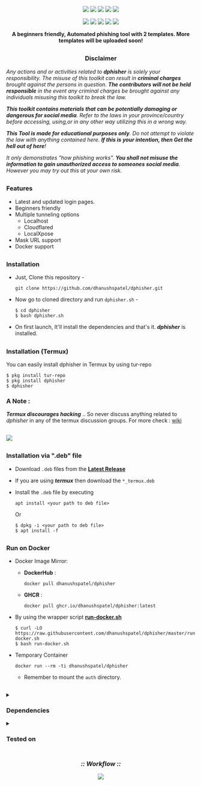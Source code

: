 <!-- dphisher -->



<p align="center">
  <img src="https://img.shields.io/badge/Version-0.1-green?style=for-the-badge">
  <img src="https://img.shields.io/github/license/dhanushspatel/dphisher?style=for-the-badge">
  <img src="https://img.shields.io/github/stars/dhanushspatel/dphisher?style=for-the-badge">
  <img src="https://img.shields.io/github/issues/dhanushspatel/dphisher?color=red&style=for-the-badge">
  <img src="https://img.shields.io/github/forks/dhanushspatel/dphisher?color=teal&style=for-the-badge">
</p>

<p align="center">
  <img src="https://img.shields.io/badge/Author-Maddox--Ai-blue?style=flat-square">
  <img src="https://img.shields.io/badge/Open%20Source-Yes-darkgreen?style=flat-square">
  <img src="https://img.shields.io/badge/Maintained%3F-Yes-lightblue?style=flat-square">
  <img src="https://img.shields.io/badge/Written%20In-Bash-darkcyan?style=flat-square">
  <img src="https://hits.seeyoufarm.com/api/count/incr/badge.svg?url=https%3A%2F%2Fgithub.com%2Fdhanushspatel%2Fdphisher&title=Visitors&edge_flat=false"/></a>
</p>

<p align="center"><b>A beginners friendly, Automated phishing tool with 2 templates. More templates will be uploaded soon!</b></p>

##

<h3><p align="center">Disclaimer</p></h3>

<i>Any actions and or activities related to <b>dphisher</b> is solely your responsibility. The misuse of this toolkit can result in <b>criminal charges</b> brought against the persons in question. <b>The contributors will not be held responsible</b> in the event any criminal charges be brought against any individuals misusing this toolkit to break the law.

<b>This toolkit contains materials that can be potentially damaging or dangerous for social media</b>. Refer to the laws in your province/country before accessing, using,or in any other way utilizing this in a wrong way.

<b>This Tool is made for educational purposes only</b>. Do not attempt to violate the law with anything contained here. <b>If this is your intention, then Get the hell out of here</b>!

It only demonstrates "how phishing works". <b>You shall not misuse the information to gain unauthorized access to someones social media</b>. However you may try out this at your own risk.</i>

##

### Features

- Latest and updated login pages.
- Beginners friendly
- Multiple tunneling options
  - Localhost
  - Cloudflared
  - LocalXpose
- Mask URL support 
- Docker support

##

### Installation

- Just, Clone this repository -
  ```
  git clone https://github.com/dhanushspatel/dphisher.git
  ```

- Now go to cloned directory and run `dphisher.sh` -
  ```
  $ cd dphisher
  $ bash dphisher.sh
  ```

- On first launch, It'll install the dependencies and that's it. ***dphisher*** is installed.

##

### Installation (Termux)
You can easily install dphisher in Termux by using tur-repo
```
$ pkg install tur-repo
$ pkg install dphisher
$ dphisher
```
### A Note : 
***Termux discourages hacking*** .. So never discuss anything related to *dphisher* in any of the termux discussion groups. For more check : [wiki](https://wiki.termux.com/wiki/Hacking)

##

<p align="left">
  <a href="https://shell.cloud.google.com/cloudshell/open?cloudshell_git_repo=https://github.com/dhanushspatel/dphisher.git&tutorial=README.md" target="_blank"><img src="https://gstatic.com/cloudssh/images/open-btn.svg"></a>
</p>

##

### Installation via ".deb" file

- Download `.deb` files from the [**Latest Release**](https://github.com/dhanushspatel/dphisher/releases/latest)
- If you are using ***termux*** then download the `*_termux.deb`

- Install the `.deb` file by executing
  ```
  apt install <your path to deb file>
  ```
  Or
  ```
  $ dpkg -i <your path to deb file>
  $ apt install -f
  ```

##

### Run on Docker

- Docker Image Mirror:
  - **DockerHub** : 
    ```
    docker pull dhanushspatel/dphisher
    ```
  - **GHCR** : 
    ```
    docker pull ghcr.io/dhanushspatel/dphisher:latest
    ```

- By using the wrapper script [**run-docker.sh**](https://raw.githubusercontent.com/dhanushspatel/dphisher/master/run-docker.sh)

  ```
  $ curl -LO https://raw.githubusercontent.com/dhanushspatel/dphisher/master/run-docker.sh
  $ bash run-docker.sh
  ```
- Temporary Container

  ```
  docker run --rm -ti dhanushspatel/dphisher
  ```
  - Remember to mount the `auth` directory.

##

<details>
  <summary><h3>Dependencies</h3></summary>

<b>dphisher</b> requires following programs to run properly - 
- `git`
- `curl`
- `php`

> All the dependencies will be installed automatically when you run **dphisher** for the first time.
</details>

<details>
  <summary><h3>Tested on</h3></summary>

- **Ubuntu**
- **Debian**
- **Arch**
- **Manjaro**
- **Fedora**
- **Termux**
</details>

##

<h3 align="center"><i>:: Workflow ::</i></h3>
<p align="center">
<img src=".github/misc/workflow.gif"/>
</p>

##


<!-- // -->
